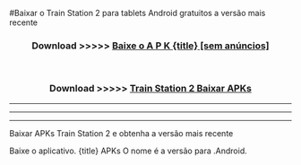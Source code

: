 #Baixar o Train Station 2   para tablets Android gratuitos a versão mais recente


<div align="center">
<h3>Download >>>>> <a href="https://pt-web.web.app/?pt= {title}">Baixe o A P K {title} [sem anúncios]</a></h3><br>

<h3>Download >>>>> <a href="https://pt-web.web.app/?pt= {title}">Train Station 2  Baixar APKs</a></h3>
</div>

----------------------------------------------------------

----------------------------------------------------------

----------------------------------------------------------

Baixar APKs Train Station 2  e obtenha a versão mais recente

Baixe o aplicativo. {title} APKs O nome é a versão para .Android.


